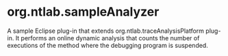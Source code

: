 # org.ntlab.sampleAnalyzer
A sample Eclipse plug-in that extends org.ntlab.traceAnalysisPlatform plug-in.
It performs an online dynamic analysis that counts the number of executions of the method where the debugging program is suspended.
